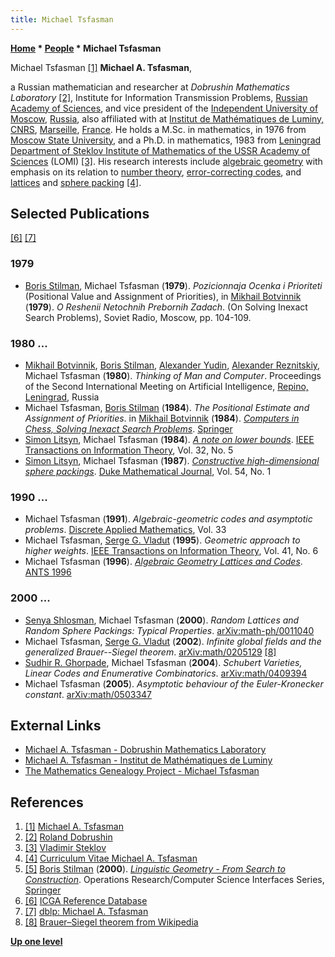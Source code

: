 ```yaml
---
title: Michael Tsfasman
---
```

**[Home](Home "Home") \* [People](People "People") \* Michael Tsfasman**



 [](http://iml.univ-mrs.fr/ati/page_web_Tsfasman/Michael%20TSFASMAN.htm) Michael Tsfasman <a id="cite-note-1" href="#cite-ref-1">[1]</a> 
**Michael A. Tsfasman**,  

a Russian mathematician and researcher at *Dobrushin Mathematics Laboratory* <a id="cite-note-2" href="#cite-ref-2">[2]</a>, Institute for Information Transmission Problems, [Russian Academy of Sciences](https://en.wikipedia.org/wiki/Russian_Academy_of_Sciences), and vice president of the [Independent University of Moscow](https://en.wikipedia.org/wiki/Independent_University_of_Moscow), [Russia](https://en.wikipedia.org/wiki/Russia), 
also affiliated with at [Institut de Mathématiques de Luminy, CNRS](http://fr.wikipedia.org/wiki/Luminy), [Marseille](https://en.wikipedia.org/wiki/Marseille), [France](https://en.wikipedia.org/wiki/France). 
He holds a M.Sc. in mathematics, in 1976 from [Moscow State University](Moscow_State_University "Moscow State University"), and a Ph.D. in mathematics, 1983 from [Leningrad Department of Steklov Institute of Mathematics of the USSR Academy of Sciences](https://en.wikipedia.org/wiki/St._Petersburg_Department_of_Steklov_Institute_of_Mathematics_of_Russian_Academy_of_Sciences) (LOMI) <a id="cite-note-3" href="#cite-ref-3">[3]</a>. 
His research interests include [algebraic geometry](https://en.wikipedia.org/wiki/Algebraic_geometry) with emphasis on its relation to [number theory](https://en.wikipedia.org/wiki/Number_theory), [error-correcting codes](https://en.wikipedia.org/wiki/Forward_error_correction), and [lattices](https://en.wikipedia.org/wiki/Lattice_%28group%29) and [sphere packing](https://en.wikipedia.org/wiki/Sphere_packing) <a id="cite-note-4" href="#cite-ref-4">[4]</a>. 



## Selected Publications


<a id="cite-note-6" href="#cite-ref-6">[6]</a> <a id="cite-note-7" href="#cite-ref-7">[7]</a>



### 1979


* [Boris Stilman](Boris_Stilman "Boris Stilman"), Michael Tsfasman (**1979**). *Pozicionnaja Ocenka i Prioriteti* (Positional Value and Assignment of Priorities), in [Mikhail Botvinnik](Mikhail_Botvinnik "Mikhail Botvinnik") (**1979**). *O Reshenii Netochnih Prebornih Zadach*. (On Solving Inexact Search Problems), Soviet Radio, Moscow, pp. 104-109.


### 1980 ...


* [Mikhail Botvinnik](Mikhail_Botvinnik "Mikhail Botvinnik"), [Boris Stilman](Boris_Stilman "Boris Stilman"), [Alexander Yudin](Alexander_Yudin "Alexander Yudin"), [Alexander Reznitskiy](Alexander_Reznitskiy "Alexander Reznitskiy"), Michael Tsfasman (**1980**). *Thinking of Man and Computer*. Proceedings of the Second International Meeting on Artificial Intelligence, [Repino, Leningrad](https://en.wikipedia.org/wiki/Repino,_Saint_Petersburg), Russia
* Michael Tsfasman, [Boris Stilman](Boris_Stilman "Boris Stilman") (**1984**). *The Positional Estimate and Assignment of Priorities*. in [Mikhail Botvinnik](Mikhail_Botvinnik "Mikhail Botvinnik") (**1984**). *[Computers in Chess, Solving Inexact Search Problems](https://books.google.com/books/about/Computers_in_Chess.html?id=OSDnBwAAQBAJ&redir_esc=y)*. [Springer](https://en.wikipedia.org/wiki/Springer_Science%2BBusiness_Media)
* [Simon Litsyn](Mathematician#SLitsyn "Mathematician"), Michael Tsfasman (**1984**). *[A note on lower bounds](https://ieeexplore.ieee.org/document/1057214)*. [IEEE Transactions on Information Theory](IEEE#TIT "IEEE"), Vol. 32, No. 5
* [Simon Litsyn](Mathematician#SLitsyn "Mathematician"), Michael Tsfasman (**1987**). *[Constructive high-dimensional sphere packings](https://projecteuclid.org/euclid.dmj/1077305509)*. [Duke Mathematical Journal](https://en.wikipedia.org/wiki/Duke_Mathematical_Journal), Vol. 54, No. 1


### 1990 ...


* Michael Tsfasman (**1991**). *Algebraic-geometric codes and asymptotic problems*. [Discrete Applied Mathematics](https://en.wikipedia.org/wiki/Discrete_Applied_Mathematics), Vol. 33
* Michael Tsfasman, [Serge G. Vladut](Mathematician#SGVladut "Mathematician") (**1995**). *Geometric approach to higher weights*. [IEEE Transactions on Information Theory](IEEE#TIT "IEEE"), Vol. 41, No. 6
* Michael Tsfasman (**1996**). *[Algebraic Geometry Lattices and Codes](https://link.springer.com/chapter/10.1007/3-540-61581-4_69)*. [ANTS 1996](http://www.informatik.uni-trier.de/~ley/db/conf/ants/ants1996.html#Tsfasman96)


### 2000 ...


* [Senya Shlosman](Mathematician#SShlosman "Mathematician"), Michael Tsfasman (**2000**). *Random Lattices and Random Sphere Packings: Typical Properties*. [arXiv:math-ph/0011040](https://arxiv.org/abs/math-ph/0011040)
* Michael Tsfasman, [Serge G. Vladut](Mathematician#SGVladut "Mathematician") (**2002**). *Infinite global fields and the generalized Brauer--Siegel theorem*. [arXiv:math/0205129](https://arxiv.org/abs/math/0205129) <a id="cite-note-8" href="#cite-ref-8">[8]</a>
* [Sudhir R. Ghorpade](Mathematician#SRGhorpade "Mathematician"), Michael Tsfasman (**2004**). *Schubert Varieties, Linear Codes and Enumerative Combinatorics*. [arXiv:math/0409394](https://arxiv.org/abs/math/0409394)
* Michael Tsfasman (**2005**). *Asymptotic behaviour of the Euler-Kronecker constant*. [arXiv:math/0503347](https://arxiv.org/abs/math/0503347)


## External Links


* [Michael A. Tsfasman - Dobrushin Mathematics Laboratory](http://www.aha.ru/~tsfasman/)
* [Michael A. Tsfasman - Institut de Mathématiques de Luminy](http://iml.univ-mrs.fr/ati/page_web_Tsfasman/Michael%20TSFASMAN.htm)
* [The Mathematics Genealogy Project - Michael Tsfasman](https://genealogy.math.ndsu.nodak.edu/id.php?id=62881)


## References


1. <a id="cite-ref-1" href="#cite-note-1">[1]</a> [Michael A. Tsfasman](http://iml.univ-mrs.fr/ati/page_web_Tsfasman/Michael%20TSFASMAN.htm)
2. <a id="cite-ref-2" href="#cite-note-2">[2]</a> [Roland Dobrushin](Mathematician#RDobrushin "Mathematician")
3. <a id="cite-ref-3" href="#cite-note-3">[3]</a> [Vladimir Steklov](Mathematician#VSteklov "Mathematician")
4. <a id="cite-ref-4" href="#cite-note-4">[4]</a> [Curriculum Vitae Michael A. Tsfasman](http://iml.univ-mrs.fr/ati/page_web_Tsfasman/Homepagecvm.htm)
5. <a id="cite-ref-5" href="#cite-note-5">[5]</a> [Boris Stilman](Boris_Stilman "Boris Stilman") (**2000**). *[Linguistic Geometry - From Search to Construction](http://atimopheyev.narod.ru/LG01pdf_in_HTML/LG01_eng.HTML)*. Operations Research/Computer Science Interfaces Series, [Springer](https://en.wikipedia.org/wiki/Springer_Science%2BBusiness_Media)
6. <a id="cite-ref-6" href="#cite-note-6">[6]</a> [ICGA Reference Database](ICGA_Journal#RefDB "ICGA Journal")
7. <a id="cite-ref-7" href="#cite-note-7">[7]</a> [dblp: Michael A. Tsfasman](https://dblp.uni-trier.de/pers/hd/t/Tsfasman:Michael_A=.html)
8. <a id="cite-ref-8" href="#cite-note-8">[8]</a> [Brauer–Siegel theorem from Wikipedia](https://en.wikipedia.org/wiki/Brauer%E2%80%93Siegel_theorem)

**[Up one level](People "People")**







 
